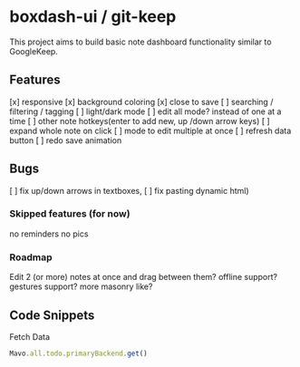 # boxdash-ui / git-keep

This project aims to build basic note dashboard functionality similar to GoogleKeep.

## Features
[x] responsive
[x] background coloring
[x] close to save
[ ] searching / filtering / tagging
[ ] light/dark mode
[ ] edit all mode? instead of one at a time
[ ] other note hotkeys(enter to add new, up /down arrow keys)
[ ] expand whole note on click
[ ] mode to edit multiple at once
[ ] refresh data button
[ ] redo save animation

## Bugs
[ ] fix up/down arrows in textboxes, 
[ ] fix pasting dynamic html)

### Skipped features (for now)
no reminders
no pics

### Roadmap
Edit 2 (or more) notes at once and drag between them?
offline support?
gestures support?
more masonry like?

## Code Snippets

Fetch Data
```js
Mavo.all.todo.primaryBackend.get()
```
